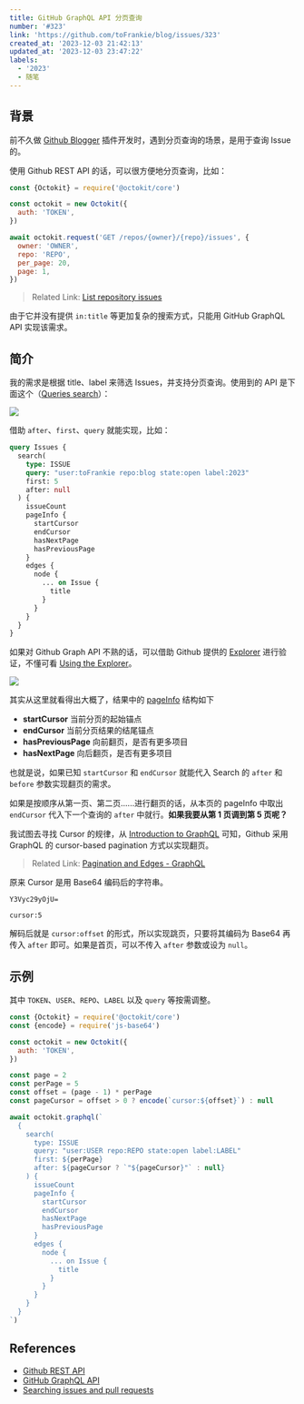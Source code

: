 ```yaml
---
title: GitHub GraphQL API 分页查询
number: '#323'
link: 'https://github.com/toFrankie/blog/issues/323'
created_at: '2023-12-03 21:42:13'
updated_at: '2023-12-03 23:47:22'
labels:
  - '2023'
  - 随笔
---
```

## 背景

前不久做 [Github Blogger](https://github.com/toFrankie/github-blogger) 插件开发时，遇到分页查询的场景，是用于查询 Issue 的。

使用 Github REST API 的话，可以很方便地分页查询，比如：

```js
const {Octokit} = require('@octokit/core')

const octokit = new Octokit({
  auth: 'TOKEN',
})

await octokit.request('GET /repos/{owner}/{repo}/issues', {
  owner: 'OWNER',
  repo: 'REPO',
  per_page: 20,
  page: 1,
})
```

> Related Link: [List repository issues](https://docs.github.com/en/rest/issues/issues?apiVersion=2022-11-28#list-repository-issues)

由于它并没有提供 `in:title` 等更加复杂的搜索方式，只能用 GitHub GraphQL API 实现该需求。

## 简介

我的需求是根据 title、label 来筛选 Issues，并支持分页查询。使用到的 API 是下面这个（[Queries search](https://docs.github.com/en/graphql/reference/queries#search)）：


![](https://cdn.jsdelivr.net/gh/toFrankie/blog@main/images/2023/12/1701612821593.png)


借助 `after`、`first`、`query` 就能实现，比如：

```graphql
query Issues {
  search(
    type: ISSUE
    query: "user:toFrankie repo:blog state:open label:2023"
    first: 5
    after: null
  ) {
    issueCount
    pageInfo {
      startCursor
      endCursor
      hasNextPage
      hasPreviousPage
    }
    edges {
      node {
        ... on Issue {
          title
        }
      }
    }
  }
}
```

如果对 Github Graph API 不熟的话，可以借助 Github 提供的 [Explorer](https://docs.github.com/en/graphql/overview/explorer) 进行验证，不懂可看 [Using the Explorer](https://docs.github.com/en/graphql/guides/using-the-explorer)。

![](https://cdn.jsdelivr.net/gh/toFrankie/blog@main/images/2023/12/1701614411624.png)

其实从这里就看得出大概了，结果中的 [pageInfo](https://docs.github.com/en/graphql/reference/objects#pageinfo) 结构如下

- **startCursor** 当前分页的起始锚点
- **endCursor** 当前分页结果的结尾锚点
- **hasPreviousPage** 向前翻页，是否有更多项目
- **hasNextPage** 向后翻页，是否有更多项目

也就是说，如果已知 `startCursor` 和 `endCursor` 就能代入 Search 的 `after` 和 `before` 参数实现翻页的需求。

如果是按顺序从第一页、第二页......进行翻页的话，从本页的 pageInfo 中取出 `endCursor` 代入下一个查询的 `after` 中就行。**如果我要从第 1 页调到第 5 页呢？**

我试图去寻找 Cursor 的规律，从 [Introduction to GraphQL](https://docs.github.com/en/graphql/guides/introduction-to-graphql#edge) 可知，Github 采用 GraphQL 的 cursor-based pagination 方式以实现翻页。

> Related Link: [Pagination and Edges - GraphQL](https://graphql.org/learn/pagination/#pagination-and-edges)

原来 Cursor 是用 Base64 编码后的字符串。

```text
Y3Vyc29yOjU=
```

```text
cursor:5
```

解码后就是 `cursor:offset` 的形式，所以实现跳页，只要将其编码为 Base64 再传入 `after` 即可。如果是首页，可以不传入 `after` 参数或设为 `null`。

## 示例

其中 `TOKEN`、`USER`、`REPO`、`LABEL` 以及 `query` 等按需调整。

```js
const {Octokit} = require('@octokit/core')
const {encode} = require('js-base64')

const octokit = new Octokit({
  auth: 'TOKEN',
})

const page = 2
const perPage = 5
const offset = (page - 1) * perPage
const pageCursor = offset > 0 ? encode(`cursor:${offset}`) : null

await octokit.graphql(`
  {
    search(
      type: ISSUE
      query: "user:USER repo:REPO state:open label:LABEL"
      first: ${perPage}
      after: ${pageCursor ? `"${pageCursor}"` : null}
    ) {
      issueCount
      pageInfo {
        startCursor
        endCursor
        hasNextPage
        hasPreviousPage
      }
      edges {
        node {
          ... on Issue {
            title
          }
        }
      }
    }
  }
`)
```


## References

- [Github REST API](https://docs.github.com/en/rest?apiVersion=2022-11-28)
- [GitHub GraphQL API](https://docs.github.com/en/graphql)
- [Searching issues and pull requests](https://docs.github.com/en/search-github/searching-on-github/searching-issues-and-pull-requests)
